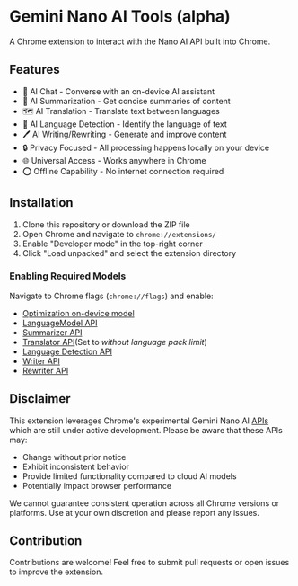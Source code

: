 # Gemini Nano AI Tools (alpha)

A Chrome extension to interact with the Nano AI API built into Chrome.

## Features
- 💬 AI Chat - Converse with an on-device AI assistant
- 📃 AI Summarization - Get concise summaries of content
- 🗺️ AI Translation - Translate text between languages
- 🔎 AI Language Detection - Identify the language of text
- 🖊️ AI Writing/Rewriting - Generate and improve content
- 🔒 Privacy Focused - All processing happens locally on your device
- 🌐 Universal Access - Works anywhere in Chrome
- ⭕ Offline Capability - No internet connection required

## Installation
1. Clone this repository or download the ZIP file
2. Open Chrome and navigate to `chrome://extensions/`
3. Enable "Developer mode" in the top-right corner
4. Click "Load unpacked" and select the extension directory

### Enabling Required Models
Navigate to Chrome flags (`chrome://flags`) and enable:
- [Optimization on-device model](chrome://flags/#optimization-guide-on-device-model)
- [LanguageModel API](chrome://flags/#prompt-api-for-gemini-nano-multimodal-input)
- [Summarizer API](chrome://flags/#summarization-api-for-gemini-nano)
- [Translator API](chrome://flags/#translation-api)(Set to *without language pack limit*)
- [Language Detection API](chrome://flags/#language-detection-api)
- [Writer API](chrome://flags/#writer-api-for-gemini-nano)
- [Rewriter API](chrome://flags/#rewriter-api-for-gemini-nano)

## Disclaimer
This extension leverages Chrome's experimental Gemini Nano AI [APIs](https://developer.chrome.com/docs/ai/built-in) which are still under active development. Please be aware that these APIs may:

- Change without prior notice
- Exhibit inconsistent behavior
- Provide limited functionality compared to cloud AI models
- Potentially impact browser performance

We cannot guarantee consistent operation across all Chrome versions or platforms. Use at your own discretion and please report any issues.

## Contribution
Contributions are welcome! Feel free to submit pull requests or open issues to improve the extension.